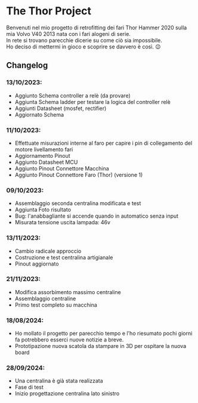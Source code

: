 # The Thor Project

Benvenuti nel mio progetto di retrofitting dei fari Thor Hammer 2020 sulla mia Volvo V40 2013 nata con i fari alogeni di serie.  
In rete si trovano parecchie dicerie su come ciò sia impossibile.  
Ho deciso di mettermi in gioco e scoprire se davvero è così. 😉

## Changelog

### 13/10/2023:
- Aggiunto Schema controller a relè (da provare)
- Aggiunta Schema ladder per testare la logica del controller relè
- Aggiunti Datasheet (mosfet, rectifier)
- Aggiornato Schema

### 11/10/2023:
- Effettuate misurazioni interne al faro per capire i pin di collegamento del motore livellamento fari
- Aggiornamento Pinout
- Aggiunto Datasheet MCU
- Aggiunto Pinout Connettore Macchina
- Aggiunto Pinout Connettore Faro (Thor) (versione 1)

### 09/10/2023:
- Assemblaggio seconda centralina modificata e test
- Aggiunta Foto risultato
- Bug: l'anabbagliante si accende quando in automatico senza input
- Misurata tensione uscita lampada: 46v

### 13/11/2023:
- Cambio radicale approccio 
- Costruzione e test centralina artigianale
- Pinout aggiornato

### 21/11/2023:
- Modifica assorbimento massimo centraline
- Assemblaggio centraline
- Primo test completo su macchina

### 18/08/2024:
- Ho mollato il progetto per parecchio tempo e l'ho riesumato pochi giorni fa
  potrebbero esserci nuove notizie a breve.
- Prototipazione nuova scatola da stampare in 3D per ospitare la nuova board

### 28/09/2024:
- Una centralina è già stata realizzata
- Fase di test
- Inizio progettazione centralina lato sinistro
